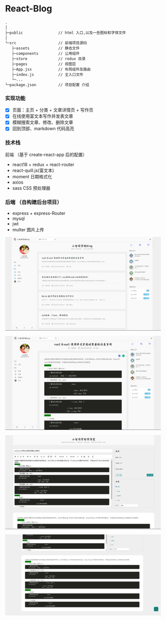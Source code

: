 # React-Blog

```
.
│
├─public                // html 入口,以及一些图标和字体文件
│
└─src                   // 前端项目源码
   ├─assets             // 静态文件
   ├─components         // 公用组件
   ├─store              // redux 目录
   ├─pages              // 视图层
   ├─App.jsx            // 布局组件及路由
   ├─index.js           // 主入口文件
   └─...
└─package.json          // 项目配置 介绍
```

### 实现功能

- [x] 页面：主页 + 分类 + 文章详情页 + 写作页
- [x] 在线使用富文本写作并发表文章
- [x] 模糊搜索文章、修改、删除文章
- [x] 回到顶部、markdown 代码高亮

### 技术栈

前端 （基于 create-react-app 后的配置）

- react18 + redux + react-router
- react-quill.js(富文本)
- moment 日期格式化
- axios
- sass CSS 预处理器

### 后端 （自构建后台项目）

- express + express-Router
- mysql
- jwt
- multer 图片上传

![1](https://github.com/gzc12369/blog/blob/master/images/1.jpg)

![2](https://github.com/gzc12369/blog/blob/master/images/2.jpg)

![3](https://github.com/gzc12369/blog/blob/master/images/3.jpg)

![4](https://github.com/gzc12369/blog/blob/master/images/4.jpg)

